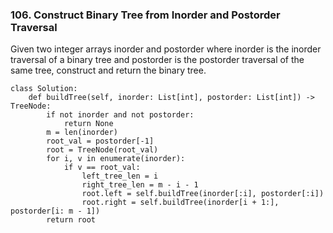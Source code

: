 
### 106. Construct Binary Tree from Inorder and Postorder Traversal
Given two integer arrays inorder and postorder where inorder is the inorder traversal of a binary tree and postorder is the postorder traversal of the same tree, construct and return the binary tree.
```
class Solution:
    def buildTree(self, inorder: List[int], postorder: List[int]) -> TreeNode:
        if not inorder and not postorder:
            return None
        m = len(inorder)
        root_val = postorder[-1]
        root = TreeNode(root_val)
        for i, v in enumerate(inorder):
            if v == root_val:
                left_tree_len = i 
                right_tree_len = m - i - 1
                root.left = self.buildTree(inorder[:i], postorder[:i])
                root.right = self.buildTree(inorder[i + 1:], postorder[i: m - 1])
        return root
```
